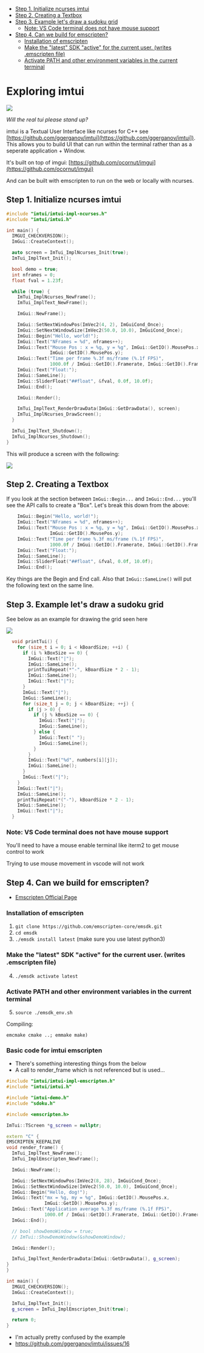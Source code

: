 <!-- vscode-markdown-toc -->
* [Step 1. Initialize ncurses imtui](#Step1.Initializencursesimtui)
* [Step 2. Creating a Textbox](#Step2.CreatingaTextbox)
* [Step 3. Example let's draw a sudoku grid](#Step3.Exampleletsdrawasudokugrid)
	* [Note: VS Code terminal does not have mouse support](#Note:VSCodeterminaldoesnothavemousesupport)
* [Step 4. Can we build for emscripten?](#Step4.Canwebuildforemscripten)
	* [Installation of emscripten](#Installationofemscripten)
	* [Make the "latest" SDK "active" for the current user. (writes .emscripten file)](#MakethelatestSDKactiveforthecurrentuser.writes.emscriptenfile)
	* [Activate PATH and other environment variables in the current terminal](#ActivatePATHandotherenvironmentvariablesinthecurrentterminal)

<!-- vscode-markdown-toc-config
	numbering=false
	autoSave=true
	/vscode-markdown-toc-config -->
<!-- /vscode-markdown-toc -->


# Exploring imtui 


<img src="https://i.imgur.com/NzkRioZ.png"/>

*Will the real tui please stand up?*

imtui is a Textual User Interface like ncurses for C++ see [https://github.com/ggerganov/imtui](https://github.com/ggerganov/imtui]). This allows you to build UI that can run within the terminal rather than as a seperate application + Window.

It's built on top of imgui: [https://github.com/ocornut/imgui](https://github.com/ocornut/imgui)

And can be built with emscripten to run on the web or locally with ncurses.


## <a name='Step1.Initializencursesimtui'></a>Step 1. Initialize ncurses imtui 

```c++
#include "imtui/imtui-impl-ncurses.h"
#include "imtui/imtui.h"

int main() {
  IMGUI_CHECKVERSION();
  ImGui::CreateContext();

  auto screen = ImTui_ImplNcurses_Init(true);
  ImTui_ImplText_Init();

  bool demo = true;
  int nframes = 0;
  float fval = 1.23f;

  while (true) {
    ImTui_ImplNcurses_NewFrame();
    ImTui_ImplText_NewFrame();

    ImGui::NewFrame();

    ImGui::SetNextWindowPos(ImVec2(4, 2), ImGuiCond_Once);
    ImGui::SetNextWindowSize(ImVec2(50.0, 10.0), ImGuiCond_Once);
    ImGui::Begin("Hello, world!");
    ImGui::Text("NFrames = %d", nframes++);
    ImGui::Text("Mouse Pos : x = %g, y = %g", ImGui::GetIO().MousePos.x,
                ImGui::GetIO().MousePos.y);
    ImGui::Text("Time per frame %.3f ms/frame (%.1f FPS)",
                1000.0f / ImGui::GetIO().Framerate, ImGui::GetIO().Framerate);
    ImGui::Text("Float:");
    ImGui::SameLine();
    ImGui::SliderFloat("##float", &fval, 0.0f, 10.0f);
    ImGui::End();

    ImGui::Render();

    ImTui_ImplText_RenderDrawData(ImGui::GetDrawData(), screen);
    ImTui_ImplNcurses_DrawScreen();
  }

  ImTui_ImplText_Shutdown();
  ImTui_ImplNcurses_Shutdown();
}
```

This will produce a screen with the following:

<img src="https://i.imgur.com/wqhLlrH.png"/>

## <a name='Step2.CreatingaTextbox'></a>Step 2. Creating a Textbox
If you look at the section between `ImGui::Begin...` and `ImGui::End...` you'll see the API calls to create a "Box". Let's break this down from the above:

```c++
    ImGui::Begin("Hello, world!");                                            // Title Shown
    ImGui::Text("NFrames = %d", nframes++);                                   // Draw text in a row of the textbox
    ImGui::Text("Mouse Pos : x = %g, y = %g", ImGui::GetIO().MousePos.x,
                ImGui::GetIO().MousePos.y);
    ImGui::Text("Time per frame %.3f ms/frame (%.1f FPS)",
                1000.0f / ImGui::GetIO().Framerate, ImGui::GetIO().Framerate);
    ImGui::Text("Float:");
    ImGui::SameLine();                                                        // Draw on the same line
    ImGui::SliderFloat("##float", &fval, 0.0f, 10.0f);
    ImGui::End();
```

Key things are the Begin and End call. Also that `ImGui::SameLine()` will put the following text on the same line.

## <a name='Step3.Exampleletsdrawasudokugrid'></a>Step 3. Example let's draw a sudoku grid

See below as an example for drawing the grid seen here

<img src="https://i.imgur.com/JOAk0U3.png"/>

```c++
  void printTui() {
    for (size_t i = 0; i < kBoardSize; ++i) {
      if (i % kBoxSize == 0) {
        ImGui::Text("|");
        ImGui::SameLine();
        printTuiRepeat(*"-", kBoardSize * 2 - 1);
        ImGui::SameLine();
        ImGui::Text("|");
      }
      ImGui::Text("|");
      ImGui::SameLine();
      for (size_t j = 0; j < kBoardSize; ++j) {
        if (j > 0) {
          if (j % kBoxSize == 0) {
            ImGui::Text("|");
            ImGui::SameLine();
          } else {
            ImGui::Text(" ");
            ImGui::SameLine();
          }
        }
        ImGui::Text("%d", numbers[i][j]);
        ImGui::SameLine();
      }
      ImGui::Text("|");
    }
    ImGui::Text("|");
    ImGui::SameLine();
    printTuiRepeat(*("-"), kBoardSize * 2 - 1);
    ImGui::SameLine();
    ImGui::Text("|");
  }
```

### <a name='Note:VSCodeterminaldoesnothavemousesupport'></a>Note: VS Code terminal does not have mouse support
You'll need to have a mouse enable terminal like iterm2 to get mouse control to work

Trying to use mouse movement in vscode will not work


## <a name='Step4.Canwebuildforemscripten'></a>Step 4. Can we build for emscripten? 
- [Emscripten Official Page](https://emscripten.org/)

### <a name='Installationofemscripten'></a>Installation of emscripten
1. `git clone https://github.com/emscripten-core/emsdk.git`
2. `cd emsdk`
3. `./emsdk install latest` (make sure you use latest python3)

### <a name='MakethelatestSDKactiveforthecurrentuser.writes.emscriptenfile'></a>Make the "latest" SDK "active" for the current user. (writes .emscripten file)
4. `./emsdk activate latest`

### <a name='ActivatePATHandotherenvironmentvariablesinthecurrentterminal'></a>Activate PATH and other environment variables in the current terminal
5. `source ./emsdk_env.sh`

Compiling: 

```
emcmake cmake ..; emmake make)
```

### Basic code for imtui emscripten

- There's something interesting things from the below
- A call to render_frame which is not referenced but is used...


```c++
#include "imtui/imtui-impl-emscripten.h"
#include "imtui/imtui.h"

#include "imtui-demo.h"
#include "sdoku.h"

#include <emscripten.h>

ImTui::TScreen *g_screen = nullptr;

extern "C" {
EMSCRIPTEN_KEEPALIVE
void render_frame() {
  ImTui_ImplText_NewFrame();
  ImTui_ImplEmscripten_NewFrame();

  ImGui::NewFrame();

  ImGui::SetNextWindowPos(ImVec2(8, 28), ImGuiCond_Once);
  ImGui::SetNextWindowSize(ImVec2(50.0, 10.0), ImGuiCond_Once);
  ImGui::Begin("Hello, dog!");
  ImGui::Text("mx = %g, my = %g", ImGui::GetIO().MousePos.x,
              ImGui::GetIO().MousePos.y);
  ImGui::Text("Application average %.3f ms/frame (%.1f FPS)",
              1000.0f / ImGui::GetIO().Framerate, ImGui::GetIO().Framerate);
  ImGui::End();

  // bool showDemoWindow = true;
  // ImTui::ShowDemoWindow(&showDemoWindow);

  ImGui::Render();

  ImTui_ImplText_RenderDrawData(ImGui::GetDrawData(), g_screen);
}
}

int main() {
  IMGUI_CHECKVERSION();
  ImGui::CreateContext();

  ImTui_ImplText_Init();
  g_screen = ImTui_ImplEmscripten_Init(true);

  return 0;
}
```

- I'm actually pretty confused by the example
- https://github.com/ggerganov/imtui/issues/16